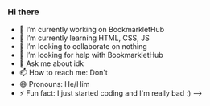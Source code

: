 ### Hi there

- 🔭 I’m currently working on BookmarkletHub
- 🌱 I’m currently learning HTML, CSS, JS
- 👯 I’m looking to collaborate on nothing
- 🤔 I’m looking for help with BookmarkletHub
- 💬 Ask me about idk
- 📫 How to reach me: Don't
- 😄 Pronouns: He/Him
- ⚡ Fun fact: I just started coding and I'm really bad :)
-->
